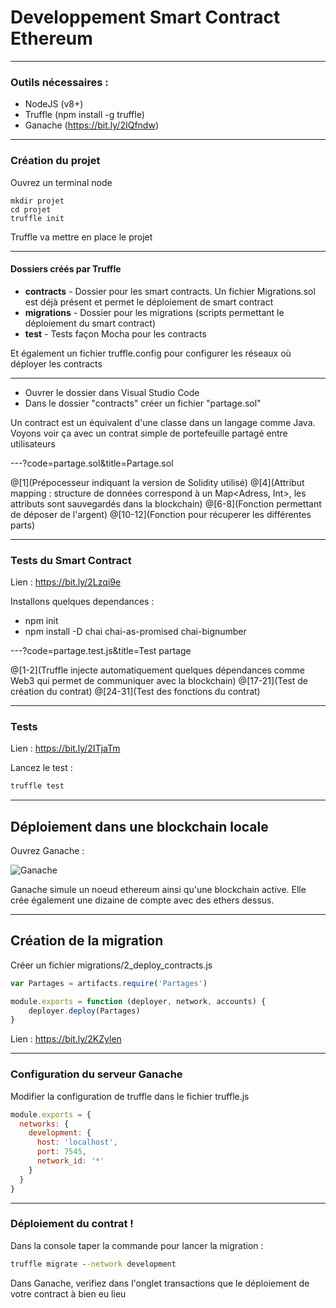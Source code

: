 # Developpement Smart Contract Ethereum

---

### Outils nécessaires :

* NodeJS (v8+)
* Truffle (npm install -g truffle)
* Ganache (https://bit.ly/2IQfndw)

---

### Création du projet

Ouvrez un terminal node

```dos
mkdir projet
cd projet 
truffle init
```

Truffle va mettre en place le projet

--- 

#### Dossiers créés par Truffle

* **contracts** - Dossier pour les smart contracts. Un fichier Migrations.sol est déjà présent et permet le déploiement de smart contract
* **migrations** - Dossier pour les migrations (scripts permettant le déploiement du smart contract)
* **test** - Tests façon Mocha pour les contracts

Et également un fichier truffle.config pour configurer les réseaux où déployer les contracts

--- 

* Ouvrer le dossier dans Visual Studio Code
* Dans le dossier "contracts" créer un fichier "partage.sol"

Un contract est un équivalent d'une classe dans un langage comme Java. Voyons voir ça avec un contrat simple de portefeuille partagé entre utilisateurs

---?code=partage.sol&title=Partage.sol

@[1](Prépocesseur indiquant la version de Solidity utilisé)
@[4](Attribut mapping : structure de données correspond à un Map<Adress, Int>, les attributs sont sauvegardés dans la blockchain)
@[6-8](Fonction permettant de déposer de l'argent)
@[10-12](Fonction pour récuperer les différentes parts)

---

### Tests du Smart Contract

Lien : https://bit.ly/2Lzqi9e

Installons quelques dependances :

* npm init
* npm install -D chai chai-as-promised chai-bignumber

---?code=partage.test.js&title=Test partage

@[1-2](Truffle injecte automatiquement quelques dépendances comme Web3 qui permet de communiquer avec la blockchain)
@[17-21](Test de création du contrat)
@[24-31](Test des fonctions du contrat)

---

### Tests

Lien : https://bit.ly/2ITjaTm

Lancez le test : 
```cmd
truffle test
```

---

## Déploiement dans une blockchain locale

Ouvrez Ganache :

![Ganache](https://cdn-images-1.medium.com/max/800/1*5cApmJQCnFBpYRJ_47emIg.png)

Ganache simule un noeud ethereum ainsi qu'une blockchain active. Elle crée également une dizaine de compte avec des ethers dessus.

--- 

## Création de la migration

Créer un fichier migrations/2_deploy_contracts.js

```js
var Partages = artifacts.require('Partages')

module.exports = function (deployer, network, accounts) {
    deployer.deploy(Partages)
}
```

Lien : https://bit.ly/2KZylen

---

### Configuration du serveur Ganache

Modifier la configuration de truffle dans le fichier truffle.js

```js
module.exports = {
  networks: {
    development: {
      host: 'localhost',
      port: 7545,
      network_id: '*'
    }
  }
}
```

--- 

### Déploiement du contrat !

Dans la console taper la commande pour lancer la migration :
```cmd
truffle migrate --network development
```

Dans Ganache, verifiez dans l'onglet transactions que le déploiement de votre contract à bien eu lieu 